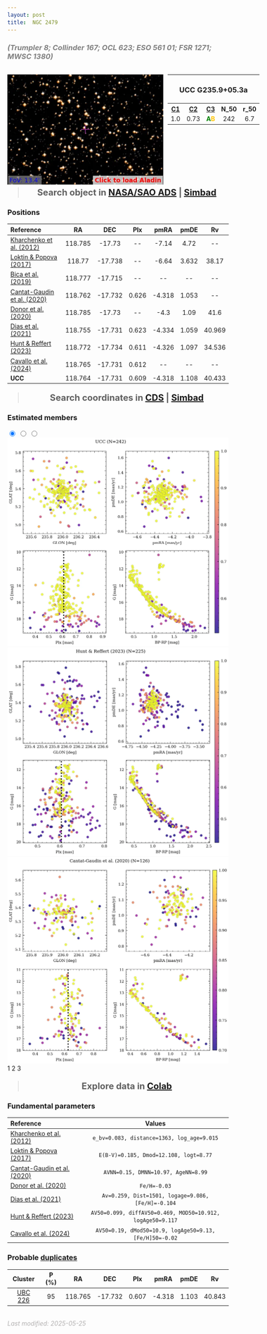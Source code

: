 ```yaml
---
layout: post
title:  NGC 2479
---
```

<h3><span style="color: #808080;"><i>(Trumpler 8; Collinder 167; OCL 623; ESO 561 01; FSR 1271; MWSC 1380)</i></span></h3><div style="display: flex; justify-content: space-between; width:720px;height:250px">
<div style="text-align: center;">

<!-- Static image + data attributes for FOV and target -->
<img id="aladin_img"
     data-umami-event="aladin_load"
     src="https://raw.githubusercontent.com/ucc23/Q3P/main/plots/ngc2479_aladin.webp"
     alt="Click to load Aladin Lite" 
     style="width:355px;height:250px; cursor: pointer;"
     data-fov="0.223" 
     data-target="118.764 -17.731"/>
<!-- Div to contain Aladin Lite viewer -->
<div id="aladin-lite-div" style="width:355px;height:250px;display:none;"></div>
<!-- Aladin Lite script (will be loaded after the image is clicked) -->
<script src="{{ site.baseurl }}/scripts/aladin_load.js"></script>

</div>
<!-- Left block -->

<table style="text-align: center; width:355px;height:250px;">
  <!-- Row 1 (title) -->
  <tr>
    <td colspan="5"><h3>UCC G235.9+05.3a</h3></td>
  </tr>
  <!-- Row 2 -->
  <tr>
    <th><a href="https://ucc.ar/faq#what-are-the-c1-c2-and-c3-parameters" title="Photometric class">C1</a></th>
    <th><a href="https://ucc.ar/faq#what-are-the-c1-c2-and-c3-parameters" title="Density class">C2</a></th>
    <th><a href="https://ucc.ar/faq#what-are-the-c1-c2-and-c3-parameters" title="Combined class">C3</a></th>
    <th><div title="Stars with membership probability >50%">N_50</div></th>
    <th><div title="Radius that contains half the members [arcmin]">r_50</div></th>
  </tr>
  <!-- Row 3 -->
  <tr>
    <td>1.0</td>
    <td>0.73</td>
    <td><span style="color: green; font-weight: bold;">A</span><span style="color: #FFC300; font-weight: bold;">B</span></td>
    <td>242</td>
    <td>6.7</td>
  </tr>
</table>
</div>

> <p style="text-align:center; font-weight: bold; font-size:20px">Search object in <a data-umami-event="nasa_search" href="https://ui.adsabs.harvard.edu/search/q=%20collection%3Aastronomy%20body%3A%22NGC%202479%22&sort=date%20desc%2C%20bibcode%20desc&p_=0" target="_blank">NASA/SAO ADS</a> | <a data-umami-event="simbad_search" href="https://simbad.cds.unistra.fr/simbad/sim-id-refs?Ident=ngc2479" target="_blank">Simbad</a></p>


### Positions

| Reference    | RA    | DEC   | Plx  | pmRA  | pmDE   |  Rv  |
| :---         | :---: | :---: | :---: | :---: | :---: | :---: |
|[Kharchenko et al. (2012)](https://ui.adsabs.harvard.edu/abs/2012A%26A...543A.156K) | 118.785 | -17.73 | -- | -7.14 | 4.72 | -- |
|[Loktin & Popova (2017)](https://ui.adsabs.harvard.edu/abs/2017AstBu..72..257L) | 118.77 | -17.738 | -- | -6.64 | 3.632 | 38.17 |
|[Bica et al. (2019)](https://ui.adsabs.harvard.edu/abs/2019AJ....157...12B) | 118.777 | -17.715 | -- | -- | -- | -- |
|[Cantat-Gaudin et al. (2020)](https://ui.adsabs.harvard.edu/abs/2020A%26A...640A...1C) | 118.762 | -17.732 | 0.626 | -4.318 | 1.053 | -- |
|[Donor et al. (2020)](https://ui.adsabs.harvard.edu/abs/2020AJ....159..199D) | 118.785 | -17.73 | -- | -4.3 | 1.09 | 41.6 |
|[Dias et al. (2021)](https://ui.adsabs.harvard.edu/abs/2021MNRAS.504..356D) | 118.755 | -17.731 | 0.623 | -4.334 | 1.059 | 40.969 |
|[Hunt & Reffert (2023)](https://ui.adsabs.harvard.edu/abs/2023A%26A...673A.114H) | 118.772 | -17.734 | 0.611 | -4.326 | 1.097 | 34.536 |
|[Cavallo et al. (2024)](https://ui.adsabs.harvard.edu/abs/2024AJ....167...12C) | 118.765 | -17.731 | 0.612 | -- | -- | -- |
| **UCC** |118.764 | -17.731 | 0.609 | -4.318 | 1.108 | 40.433 |

> <p style="text-align:center; font-weight: bold; font-size:20px">Search coordinates in <a data-umami-event="cds_coord_search" href="https://cdsportal.u-strasbg.fr/?target=118.764,-17.731" target="_blank">CDS</a> | <a data-umami-event="simbad_coord_search" href="https://simbad.cds.unistra.fr/mobile/object_list.html?coord=118.764%20-17.731&output=json&radius=5&userEntry=ngc2479" target="_blank">Simbad</a></p>

### Estimated members

<div class="carousel">
<input type="radio" name="radio-btn" id="slide1" checked>
<input type="radio" name="radio-btn" id="slide2">
<input type="radio" name="radio-btn" id="slide3">
<div class="slides">
<div class="slide">
<a href="https://raw.githubusercontent.com/ucc23/Q3P/main/plots/ngc2479.webp" target="_blank">
<img src="https://raw.githubusercontent.com/ucc23/Q3P/main/plots/ngc2479.webp" alt="NGC 2479 UCC">
</a>
</div>
<div class="slide">
<a href="https://raw.githubusercontent.com/ucc23/Q3P/main/plots/ngc2479_HUNT23.webp" target="_blank">
<img src="https://raw.githubusercontent.com/ucc23/Q3P/main/plots/ngc2479_HUNT23.webp" alt="NGC 2479 HUNT23">
</a>
</div>
<div class="slide">
<a href="https://raw.githubusercontent.com/ucc23/Q3P/main/plots/ngc2479_CANTAT20.webp" target="_blank">
<img src="https://raw.githubusercontent.com/ucc23/Q3P/main/plots/ngc2479_CANTAT20.webp" alt="NGC 2479 CANTAT20">
</a>
</div>
</div>
<div class="indicators">
<label for="slide1">1</label>
<label for="slide2">2</label>
<label for="slide3">3</label>
</div>
</div>


> <p style="text-align:center; font-weight: bold; font-size:20px">Explore data in <a data-umami-event="colab" href="https://colab.research.google.com/github/ucc23/ucc/blob/main/assets/notebook.ipynb" target="_blank">Colab</a></p>


### Fundamental parameters

| Reference |  Values |
| :---         |     :---:      |
| [Kharchenko et al. (2012)](https://ui.adsabs.harvard.edu/abs/2012A%26A...543A.156K) | `e_bv=0.083, distance=1363, log_age=9.015` |
| [Loktin & Popova (2017)](https://ui.adsabs.harvard.edu/abs/2017AstBu..72..257L) | `E(B-V)=0.185, Dmod=12.108, logt=8.77` |
| [Cantat-Gaudin et al. (2020)](https://ui.adsabs.harvard.edu/abs/2020A%26A...640A...1C) | `AVNN=0.15, DMNN=10.97, AgeNN=8.99` |
| [Donor et al. (2020)](https://ui.adsabs.harvard.edu/abs/2020AJ....159..199D) | `Fe/H=-0.03` |
| [Dias et al. (2021)](https://ui.adsabs.harvard.edu/abs/2021MNRAS.504..356D) | `Av=0.259, Dist=1501, logage=9.086, [Fe/H]=-0.104` |
| [Hunt & Reffert (2023)](https://ui.adsabs.harvard.edu/abs/2023A%26A...673A.114H) | `AV50=0.099, diffAV50=0.469, MOD50=10.912, logAge50=9.117` |
| [Cavallo et al. (2024)](https://ui.adsabs.harvard.edu/abs/2024AJ....167...12C) | `AV50=0.19, dMod50=10.9, logAge50=9.13, [Fe/H]50=-0.02` |

### Probable <a href="https://ucc.ar/faq#how-are-probable-duplicates-identified" title="See FAQ for definition of proximity">duplicates</a>

| Cluster | P (%) | RA    | DEC   | Plx   | pmRA  | pmDE  | Rv    |
| :---:   | :---: | :---: | :---: | :---: | :---: | :---: | :---: |
|[UBC 226](/_clusters/ubc226/)| 95 | 118.765 | -17.732 | 0.607 | -4.318 | 1.103 | 40.843 |


<br>
<font color="b3b1b1"><i>Last modified: 2025-05-25</i></font>
